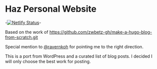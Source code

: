 # Haz Personal Website

-[![Netlify Status](https://api.netlify.com/api/v1/badges/53882522-ddef-46ec-b8b0-d1a2e4b8af5b/deploy-status)](https://app.netlify.com/sites/make-a-hugo-blog-from-scratch/deploys)-

Based on the work of https://github.com/zwbetz-gh/make-a-hugo-blog-from-scratch.git

Special mention to [@ravernkoh](https://github.com/ravernkoh) for pointing me to the right direction.

This is a port from WordPress and a curated list of blog posts. I decided I will only choose the best work for posting.